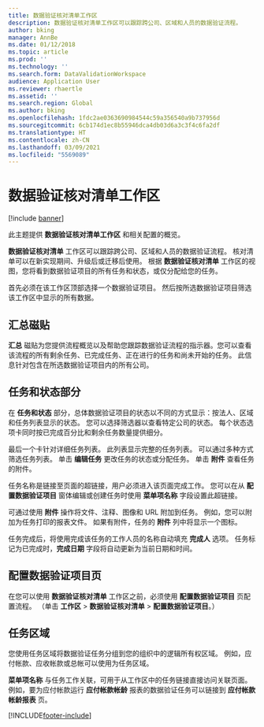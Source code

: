 ```yaml
---
title: 数据验证核对清单工作区
description: 数据验证核对清单工作区可以跟踪跨公司、区域和人员的数据验证流程。
author: bking
manager: AnnBe
ms.date: 01/12/2018
ms.topic: article
ms.prod: ''
ms.technology: ''
ms.search.form: DataValidationWorkspace
audience: Application User
ms.reviewer: rhaertle
ms.assetid: ''
ms.search.region: Global
ms.author: bking
ms.openlocfilehash: 1fdc2ae0363690984544c59a356540a9b737956d
ms.sourcegitcommit: 6cb174d1ec8b55946dca4db03d6a3c3f4c6fa2df
ms.translationtype: HT
ms.contentlocale: zh-CN
ms.lasthandoff: 03/09/2021
ms.locfileid: "5569089"
---
```

# <a name="data-validation-checklist-workspace"></a>数据验证核对清单工作区

[!include [banner](../includes/banner.md)]

此主题提供 **数据验证核对清单工作区** 和相关配置的概览。

**数据验证核对清单** 工作区可以跟踪跨公司、区域和人员的数据验证流程。 核对清单可以在新实现期间、升级后或迁移后使用。 根据 **数据验证核对清单** 工作区的视图，您将看到数据验证项目的所有任务和状态，或仅分配给您的任务。

首先必须在该工作区顶部选择一个数据验证项目。 然后按所选数据验证项目筛选该工作区中显示的所有数据。

## <a name="summary-tiles"></a>汇总磁贴

**汇总** 磁贴为您提供流程概览以及帮助您跟踪数据验证流程的指示器。您可以查看该流程的所有剩余任务、已完成任务、正在进行的任务和尚未开始的任务。 此信息针对包含在所选数据验证项目内的所有公司。

## <a name="tasks-and-status-section"></a>任务和状态部分

在 **任务和状态** 部分，总体数据验证项目的状态以不同的方式显示：按法人、区域和任务列表显示的状态。 您可以选择筛选器以查看特定公司的状态。 每个状态选项卡同时按已完成百分比和剩余任务数量提供细分。

最后一个卡针对详细任务列表。 此列表显示完整的任务列表。 可以通过多种方式筛选任务列表。 单击 **编辑任务** 更改任务的状态或分配任务。 单击 **附件** 查看任务的附件。

任务名称是链接至页面的超链接，用户必须进入该页面完成工作。 您可以在从 **配置数据验证项目** 窗体编辑或创建任务时使用 **菜单项名称** 字段设置此超链接。

可通过使用 **附件** 操作将文件、注释、图像和 URL 附加到任务。 例如，您可以附加为任务打印的报表文件。 如果有附件，任务的 **附件** 列中将显示一个图标。

任务完成后，将使用完成该任务的工作人员的名称自动填充 **完成人** 选项。 任务标记为已完成时，**完成日期** 字段将自动更新为当前日期和时间。

## <a name="configure-data-validation-project-page"></a>配置数据验证项目页

在您可以使用 **数据验证核对清单** 工作区之前，必须使用 **配置数据验证项目** 页配置流程。 （单击 **工作区** \> **数据验证核对清单** \> **配置数据验证项目**。）

## <a name="task-areas"></a>任务区域

您使用任务区域将数据验证任务分组到您的组织中的逻辑所有权区域。 例如，应付帐款、应收帐款或总帐可以使用为任务区域。

**菜单项名称** 与任务工作关联，可用于从工作区中的任务链接直接访问关联页面。 例如，要为应付帐款运行 **应付帐款帐龄** 报表的数据验证任务可以链接到 **应付帐款帐龄报表** 页。


[!INCLUDE[footer-include](../../../includes/footer-banner.md)]